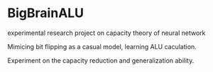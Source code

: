 # BigBrainALU
experimental research project on capacity theory of neural network

Mimicing bit flipping as a casual model, learning ALU caculation.

Experiment on the capacity reduction and generalization ability. 